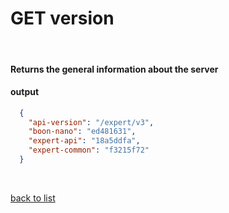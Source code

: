 # **GET version**
<br/>

#### Returns the general information about the server

#### output
```json
  {
    "api-version": "/expert/v3",
    "boon-nano": "ed481631",
    "expert-api": "18a5ddfa",
    "expert-common": "f3215f72"
  }
```

<br/>

[back to list](../Guides/Guide_Boon_Nano.md)
